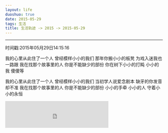 ```yaml
---
layout: life
duoshuo: true
date: 2015-05-29
tags: 生活
title: 生活轨迹 -> 2015 -> 2015-05-29
---
```


*******

时间戳:2015年05月29日14:15:16

>
我的心里从此住了一个人
曾经模样小小的我们
那年你搬小小的板凳
为戏入迷我也一路跟
我在找那个故事里的人
你是不能缺少的部份
你在树下小小的打盹
小小的我 傻傻等

>
我的心里从此住了一个人
曾经模样小小的我们
当初学人说爱念剧本
缺牙的你发音却不准
我在找那个故事里的人
你是不能缺少的部份
小小的手牵 小小的人
守着小小的永恒


<iframe frameborder="no" border="0" marginwidth="0" marginheight="0" width=330 height=86 src="http://music.163.com/outchain/player?type=2&id=287231&auto=1&height=66"></iframe>
